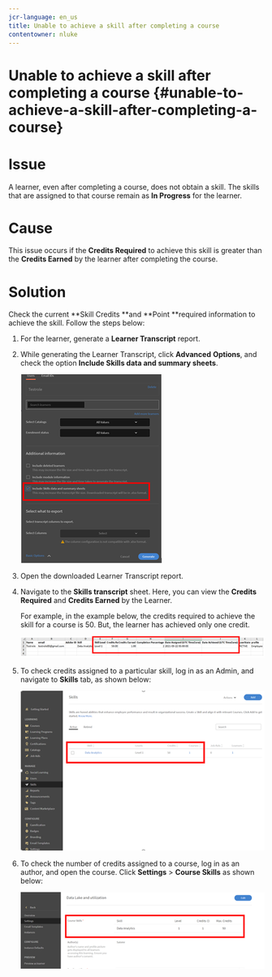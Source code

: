 ```yaml
---
jcr-language: en_us
title: Unable to achieve a skill after completing a course
contentowner: nluke
---
```



# Unable to achieve a skill after completing a course {#unable-to-achieve-a-skill-after-completing-a-course}

# **Issue**

A learner, even after completing a course, does not obtain a skill. The skills that are assigned to that course remain as **In Progress** for the learner.

# **Cause**

This issue occurs if the **Credits Required** to achieve this skill is greater than the **Credits Earned** by the learner after completing the course. 

# **Solution**

Check the current **Skill Credits **and **Point **required information to achieve the skill. Follow the steps below:

1. For the learner, generate a **Learner Transcript** report.
1. While generating the Learner Transcript, click **Advanced** **Options**, and check the option **Include Skills data and summary sheets**.

   ![](assets/advanced-options.png)

1. Open the downloaded Learner Transcript report. 
1. Navigate to the **Skills transcript** sheet. Here, you can view the **Credits Required** and **Credits Earned** by the Learner. 

   For example, in the example below, the credits required to achieve the skill for a course is 50. But, the learner has achieved only one credit.

   ![](assets/skill-transcript.png)

1. To check credits assigned to a particular skill, log in as an Admin, and navigate to **Skills** tab, as shown below:

   ![](assets/skill.png)

1. To check the number of credits assigned to a course, log in as an author, and open the course. Click **Settings** > **Course Skills** as shown below:

   ![](assets/course-skills.png)

